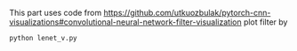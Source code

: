 This part uses code from https://github.com/utkuozbulak/pytorch-cnn-visualizations#convolutional-neural-network-filter-visualization
plot filter by 
```python
python lenet_v.py
```
